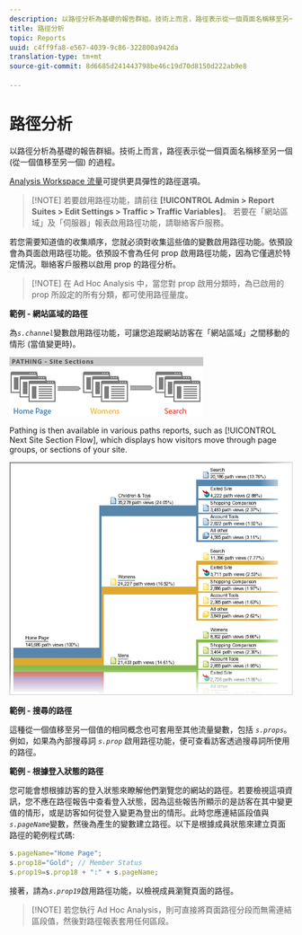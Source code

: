 ```yaml
---
description: 以路徑分析為基礎的報告群組。技術上而言，路徑表示從一個頁面名稱移至另一個 (從一個值移至另一個) 的過程。
title: 路徑分析
topic: Reports
uuid: c4ff9fa8-e567-4039-9c86-322800a942da
translation-type: tm+mt
source-git-commit: 8d6685d241443798be46c19d70d8150d222ab9e8

---
```



# 路徑分析

以路徑分析為基礎的報告群組。技術上而言，路徑表示從一個頁面名稱移至另一個 (從一個值移至另一個) 的過程。

[Analysis Workspace 流量](https://docs.adobe.com/content/help/zh-Hant/analytics/analyze/analysis-workspace/visualizations/fallout/fallout-flow.html)可提供更具彈性的路徑選項。

>[!NOTE] 若要啟用路徑功能，請前往 **[!UICONTROL Admin > Report Suites > Edit Settings > Traffic > Traffic Variables]**。 若要在「網站區域」及「伺服器」報表啟用路徑功能，請聯絡客戶服務。

若您需要知道值的收集順序，您就必須對收集這些值的變數啟用路徑功能。依預設會為頁面啟用路徑功能。依預設不會為任何 prop 啟用路徑功能，因為它僅適於特定情況。聯絡客戶服務以啟用 prop 的路徑分析。

>[!NOTE] 在 Ad Hoc Analysis 中，當您對 prop 啟用分類時，為已啟用的 prop 所設定的所有分類，都可使用路徑量度。

**範例 - 網站區域的路徑**

為&#x200B;*`s.channel`*&#x200B;變數啟用路徑功能，可讓您追蹤網站訪客在「網站區域」之間移動的情形 (當值變更時)。

![](assets/path_sections.png)

Pathing is then available in various paths reports, such as [!UICONTROL Next Site Section Flow], which displays how visitors move through page groups, or sections of your site.

![](assets/paths_report.png)

**範例 - 搜尋的路徑**

這種從一個值移至另一個值的相同概念也可套用至其他流量變數，包括 *`s.props`*。例如，如果為內部搜尋詞 *`s.prop`* 啟用路徑功能，便可查看訪客透過搜尋詞所使用的路徑。

**範例 - 根據登入狀態的路徑**

您可能會想根據訪客的登入狀態來瞭解他們瀏覽您的網站的路徑。若要檢視這項資訊，您不應在路徑報告中查看登入狀態，因為這些報告所顯示的是訪客在其中變更值的情形，或是訪客如何從登入變更為登出的情形。此時您應連結區段值與&#x200B;*`s.pageName`*&#x200B;變數，然後為產生的變數建立路徑。以下是根據成員狀態來建立頁面路徑的範例程式碼:

```js
s.pageName="Home Page"; 
s.prop18="Gold"; // Member Status 
s.prop19=s.prop18 + ":" + s.pageName;
```

接著，請為&#x200B;*`s.prop19`*&#x200B;啟用路徑功能，以檢視成員瀏覽頁面的路徑。

>[!NOTE] 若您執行 Ad Hoc Analysis，則可直接將頁面路徑分段而無需連結區段值，然後對路徑報表套用任何區段。

